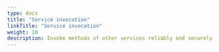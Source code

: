 ```yaml
---
type: docs
title: "Service invocation"
linkTitle: "Service invocation"
weight: 10
description: Invoke methods of other services reliably and securely
---
```

